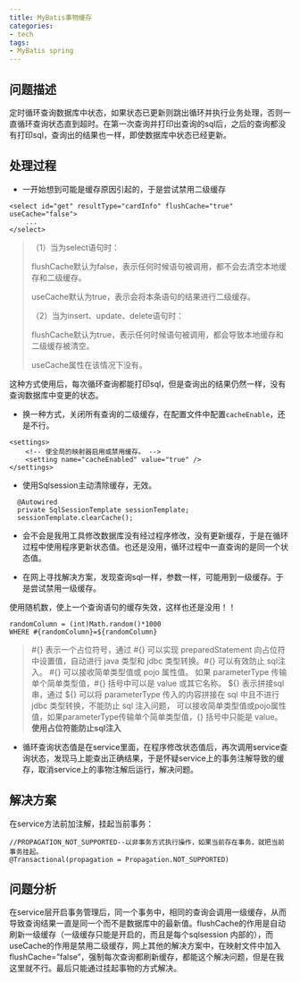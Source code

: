 ```yaml
---
title: MyBatis事物缓存
categories:
- tech
tags:
- MyBatis spring
---
```


<!-- more -->

## 问题描述

​	定时循环查询数据库中状态，如果状态已更新则跳出循环并执行业务处理，否则一直循环查询状态直到超时。在第一次查询并打印出查询的sql后，之后的查询都没有打印sql，查询出的结果也一样，即使数据库中状态已经更新。

## 处理过程
+ 一开始想到可能是缓存原因引起的，于是尝试禁用二级缓存

```
<select id="get" resultType="cardInfo" flushCache="true" useCache="false">
    ...
</select>
```
> （1）当为select语句时：
>
> flushCache默认为false，表示任何时候语句被调用，都不会去清空本地缓存和二级缓存。
>
> useCache默认为true，表示会将本条语句的结果进行二级缓存。
>
> （2）当为insert、update、delete语句时：
>
> flushCache默认为true，表示任何时候语句被调用，都会导致本地缓存和二级缓存被清空。
>
> useCache属性在该情况下没有。

这种方式使用后，每次循环查询都能打印sql，但是查询出的结果仍然一样，没有查询数据库中变更的状态。

+ 换一种方式，关闭所有查询的二级缓存，在配置文件中配置`cacheEnable`，还是不行。

```
<settings>
	<!-- 使全局的映射器启用或禁用缓存。 -->
	<setting name="cacheEnabled" value="true" />
</settings>
```

+ 使用Sqlsession主动清除缓存，无效。
```
  @Autowired
  private SqlSessionTemplate sessionTemplate;
  sessionTemplate.clearCache();
```

+ 会不会是我用工具修改数据库没有经过程序修改，没有更新缓存，于是在循环过程中使用程序更新状态值。也还是没用，循环过程中一直查询的是同一个状态值。


+ 在网上寻找解决方案，发现查询sql一样，参数一样，可能用到一级缓存。于是尝试禁用一级缓存。

使用随机数，使上一个查询语句的缓存失效，这样也还是没用！！
```
randomColumn = (int)Math.random()*1000  
WHERE #{randomColumn}=${randomColumn}  
```
> \#{} 表示一个占位符号，通过 #{} 可以实现 preparedStatement 向占位符中设置值，自动进行 java 类型和 jdbc 类型转换。#{} 可以有效防止   sql注入。 #{} 可以接收简单类型值或 pojo 属性值。 如果 parameterType 传输单个简单类型值，#{} 括号中可以是 value 或其它名称。
> \${} 表示拼接sql串，通过 ${} 可以将 parameterType 传入的内容拼接在 sql 中且不进行 jdbc 类型转换，不能防止 sql 注入问题， 可以接收简单类型值或pojo属性值，如果parameterType传输单个简单类型值，{} 括号中只能是 value。
> **使用占位符能防止sql注入**

+ 循环查询状态值是在service里面，在程序修改状态值后，再次调用service查询状态，发现马上能查出正确结果，于是怀疑service上的事务注解导致的缓存，取消service上的事物注解后运行，解决问题。


## 解决方案
在service方法前加注解，挂起当前事务：

```
//PROPAGATION_NOT_SUPPORTED--以非事务方式执行操作，如果当前存在事务，就把当前事务挂起。
@Transactional(propagation = Propagation.NOT_SUPPORTED)
```

## 问题分析

在service层开启事务管理后，同一个事务中，相同的查询会调用一级缓存，从而导致查询结果一直是同一个而不是数据库中的最新值。flushCache的作用是自动刷新一级缓存（一级缓存只能是开启的，而且是每个sqlsession 内部的），而useCache的作用是禁用二级缓存，网上其他的解决方案中，在映射文件中加入flushCache=”false”，强制每次查询都刷新缓存，都能这个解决问题，但是在我这里就不行。最后只能通过挂起事物的方式解决。